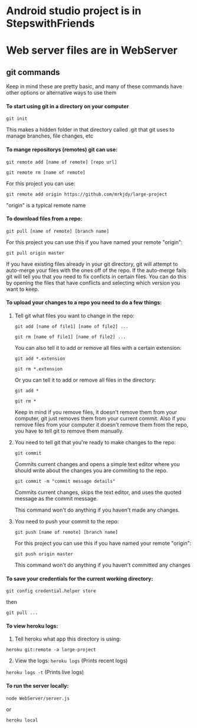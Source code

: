 # Android studio project is in StepswithFriends

# Web server files are in WebServer


## git commands
Keep in mind these are pretty basic, and many of these commands have other options or alternative ways to use them

#### To start using git in a directory on your computer
`git init`

This makes a hidden folder in that directory called .git that git uses to manage branches, file changes, etc

#### To mange repositorys (remotes) git can use:
`git remote add [name of remote] [repo url]`

`git remote rm [name of remote]`

For this project you can use:

`git remote add origin https://github.com/mrkjdy/large-project`

"origin" is a typical remote name

#### To download files from a repo:
`git pull [name of remote] [branch name]`

For this project you can use this if you have named your remote "origin":

`git pull origin master`

If you have existing files already in your git directory, git will attempt to auto-merge your files with the ones off of the repo. 
If the auto-merge fails git will tell you that you need to fix conficts in certain files. You can do this by opening the files that have conflicts and selecting which version you want to keep.

#### To upload your changes to a repo you need to do a few things:
1. Tell git what files you want to change in the repo:

	`git add [name of file1] [name of file2] ...`

	`git rm [name of file1] [name of file2] ...`

	You can also tell it to add or remove all files with a certain extension:

	`git add *.extension`

	`git rm *.extension`

	Or you can tell it to add or remove all files in the directory:

	`git add *`

	`git rm *`

	Keep in mind if you remove files, it doesn't remove them from your computer, git just removes them from your current commit.
	Also if you remove files from your computer it doesn't remove them from the repo, you have to tell git to remove them manually.

2. You need to tell git that you're ready to make changes to the repo:

	`git commit`

	Commits current changes and opens a simple text editor where you should write about the changes you are commiting to the repo.

	`git commit -m "commit message details"`

	Commits current changes, skips the text editor, and uses the quoted message as the commit message.
	
	This command won't do anything if you haven't made any changes.

3.	You need to push your commit to the repo:

	`git push [name of remote] [branch name]`

	For this project you can use this if you have named your remote "origin":

	`git push origin master`

	This command won't do anything if you haven't committed any changes

#### To save your credentials for the current working directory:
`git config credential.helper store`

then

`git pull ...`

#### To view heroku logs:
1. Tell heroku what app this directory is using:

`heroku git:remote -a large-project`

2. View the logs:
`heroku logs`	(Prints recent logs)

`heroku logs -t`	(Prints live logs)

#### To run the server locally:

`node WebServer/server.js`

or

`heroku local`